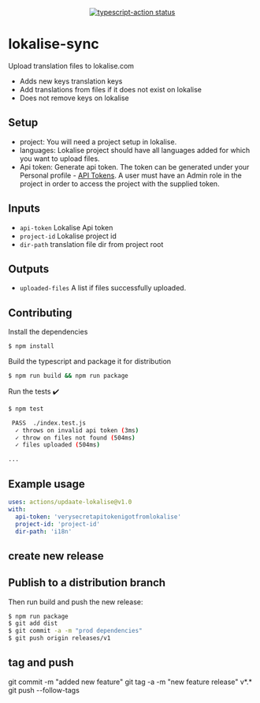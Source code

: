 <p align="center">
  <a href="https://github.com/actions/typescript-action/actions"><img alt="typescript-action status" src="https://github.com/actions/typescript-action/workflows/build-test/badge.svg"></a>
</p>

# lokalise-sync
Upload translation files to lokalise.com
- Adds new keys translation keys
- Add translations from files if it does not exist on lokalise
- Does not remove keys on lokalise

## Setup
- project: You will need a project setup in lokalise.
- languages: Lokalise project should have all languages added for which you want to upload files.
- Api token: Generate api token. The token can be generated under your Personal profile - [API Tokens](https://app.lokalise.com/profile#apitokens). A user must have an Admin role in the project in order to access the project with the supplied token. 
## Inputs
- `api-token`
Lokalise Api token
- `project-id`
Lokalise project id
- `dir-path`
translation file dir from project root

## Outputs
- `uploaded-files`
A list if files successfully uploaded.

## Contributing
Install the dependencies  
```bash
$ npm install
```

Build the typescript and package it for distribution
```bash
$ npm run build && npm run package
```

Run the tests :heavy_check_mark:  
```bash
$ npm test

 PASS  ./index.test.js
  ✓ throws on invalid api token (3ms)
  ✓ throw on files not found (504ms)
  ✓ files uploaded (504ms)

...
```
## Example usage

```yaml
uses: actions/updaate-lokalise@v1.0
with:
  api-token: 'verysecretapitokenigotfromlokalise'
  project-id: 'project-id'
  dir-path: 'i18n'
```

## create new release
## Publish to a distribution branch
Then run build and push the new release:
```bash
$ npm run package
$ git add dist
$ git commit -a -m "prod dependencies"
$ git push origin releases/v1
```
## tag and push
git commit -m "added new feature"
git tag -a -m "new feature release" v*.*
git push --follow-tags
